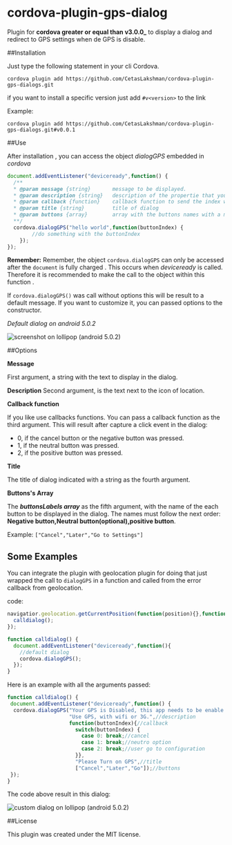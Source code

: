 # cordova-plugin-gps-dialog
Plugin for **cordova greater or equal than v3.0.0_** to display a dialog and redirect to GPS settings when de GPS is disable.

##Installation

Just type the following statement in your cli Cordova.

`cordova plugin add https://github.com/CetasLakshman/cordova-plugin-gps-dialogs.git`

if you want to install a specific version just add `#v<version>` to the link

Example:

`cordova plugin add https://github.com/CetasLakshman/cordova-plugin-gps-dialogs.git#v0.0.1`

##Use

After installation , you can access the object *dialogGPS* embedded in *cordova*
  ```javascript
  document.addEventListener("deviceready",function() {
    /**
    * @param message {string}       message to be displayed.
    * @param description {string}   description of the propertie that you want change.
    * @param callback {function}    callback function to send the index when a button is pressed
    * @param title {string}         title of dialog
    * @param buttons {array}        array with the buttons names with a max three names.
    **/
    cordova.dialogGPS("hello world",function(buttonIndex) {
          //do something with the buttonIndex
      });
  });
  ```
**Remember:** Remember, the object `cordova.dialogGPS` can only be accessed after the `document` is fully charged . This occurs when *deviceready* is called. Therefore it is recommended to make the call to the object within this function .

If `cordova.dialogGPS()` was call without options this will be result to a default message. If you want to customize it,  you can passed options to the constructor.

*Default dialog on android 5.0.2*

![screenshot on lollipop (android 5.0.2)](img/Screenshot-default-lollipop.png)

##Options

**Message**

First argument, a string with the text to display in the dialog.

**Description**
Second argument, is the text next to the icon of location.

**Callback function**

If you like use callbacks functions. You can pass a callback function as the third argument. This will result after capture a click event in the dialog:

  * 0, if the cancel button or the negative button was pressed.
  * 1, if the neutral button was pressed.
  * 2, if the positive button was pressed.

**Title**

The title of dialog indicated with a string as the fourth argument.

**Buttons's Array**

The **_buttonsLabels array_** as the fifth argument, with the name of the each button to be displayed in the dialog. The names must follow the next order: **Negative button,Neutral button(optional),positive button**.
  
Example: ```["Cancel","Later","Go to Settings"]```

## Some Examples

You can integrate the plugin with geolocation plugin for doing that just wrapped the call to `dialogGPS` in a function and
called from the error callback from geolocation.

code:

```javascript
navigatior.geolocation.getCurrentPosition(function(position){},function(error){
  calldialog();
});

function calldialog() {
  document.addEventListener("deviceready",function(){
    //default dialog
    cordova.dialogGPS();
  });
}
```
Here is an example with all the arguments passed:

```javascript
function calldialog() {
 document.addEventListener("deviceready",function() {
  cordova.dialogGPS("Your GPS is Disabled, this app needs to be enable to works.",//message
                    "Use GPS, with wifi or 3G.",//description
                    function(buttonIndex){//callback
                      switch(buttonIndex) {
                        case 0: break;//cancel
                        case 1: break;//neutro option
                        case 2: break;//user go to configuration
                      }},
                      "Please Turn on GPS",//title
                      ["Cancel","Later","Go"]);//buttons
 });
}
```
The code above result in this dialog:

![custom dialog on lollipop (android 5.0.2)](img/Screenshot-custom-lollipop.png)

##License

This plugin was created under the MIT license.

